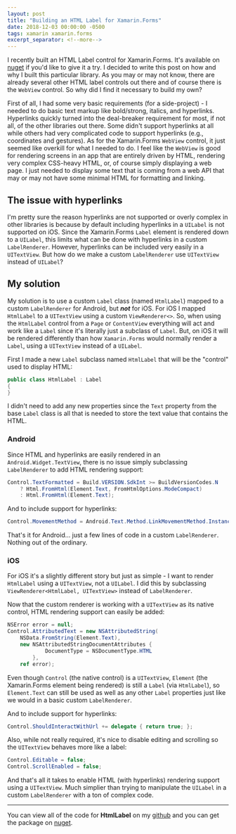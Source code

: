 ```yaml
---
layout: post
title: "Building an HTML Label for Xamarin.Forms"
date: 2018-12-03 00:00:00 -0500
tags: xamarin xamarin.forms
excerpt_separator: <!--more-->
---
```


I recently built an HTML Label control for Xamarin.Forms. It's available on [nuget](https://www.nuget.org/packages/XamForms.HtmlLabel/) if you'd like to give it a try. I decided to write this post on how and why I built this particular library. As you may or may not know, there are already several other HTML label controls out there and of course there is the `WebView` control. So why did I find it necessary to build my own?

<!--more-->

First of all, I had some very basic requirements (for a side-project) - I needed to do basic text markup like bold/strong, italics, and hyperlinks. Hyperlinks quickly turned into the deal-breaker requirement for most, if not all, of the other libraries out there. Some didn't support hyperlinks at all while others had very complicated code to support hyperlinks (e.g., coordinates and gestures). As for the Xamarin.Forms `WebView` control, it just seemed like overkill for what I needed to do. I feel like the `WebView` is good for rendering screens in an app that are entirely driven by HTML, rendering very complex CSS-heavy HTML, or, of course simply displaying a web page. I just needed to display some text that is coming from a web API that may or may not have some minimal HTML for formatting and linking.

## The issue with hyperlinks

I'm pretty sure the reason hyperlinks are not supported or overly complex in other libraries is because by default including hyperlinks in a `UILabel` is not supported on iOS. Since the Xamarin.Forms `Label` element is rendered down to a `UILabel`, this limits what can be done with hyperlinks in a custom `LabelRenderer`. However, hyperlinks can be included very easily in a `UITextView`. But how do we make a custom `LabelRenderer` use `UITextView` instead of `UILabel`?

## My solution

My solution is to use a custom `Label` class (named `HtmlLabel`) mapped to a custom `LabelRenderer` for Android, but **_not_** for iOS. For iOS I mapped `HtmlLabel` to a `UITextView` using a custom `ViewRenderer<>`. So, when using the `HtmlLabel` control from a `Page` or `ContentView` everything will act and work like a `Label` since it's literally just a subclass of `Label`. But, on iOS it will be rendered differently than how `Xamarin.Forms` would normally render a `Label`, using a `UITextView` instead of a `UILabel`.

First I made a new `Label` subclass named `HtmlLabel` that will be the "control" used to display HTML:

```csharp
public class HtmlLabel : Label 
{
}
```

I didn't need to add any new properties since the `Text` property from the base `Label` class is all that is needed to store the text value that contains the HTML.

### Android

Since HTML and hyperlinks are easily rendered in an `Android.Widget.TextView`, there is no issue simply subclassing `LabelRenderer` to add HTML rendering support:

```csharp
Control.TextFormatted = Build.VERSION.SdkInt >= BuildVersionCodes.N
    ? Html.FromHtml(Element.Text, FromHtmlOptions.ModeCompact)
    : Html.FromHtml(Element.Text);
```

And to include support for hyperlinks:

```csharp
Control.MovementMethod = Android.Text.Method.LinkMovementMethod.Instance;
```

That's it for Android... just a few lines of code in a custom `LabelRenderer`. Nothing out of the ordinary. 

### iOS

For iOS it's a slightly different story but just as simple - I want to render `HtmlLabel` using a `UITextView`, not a `UILabel`. I did this by subclassing `ViewRenderer<HtmlLabel, UITextView>` instead of `LabelRenderer`.

Now that the custom renderer is working with a `UITextView` as its native control, HTML rendering support can easily be added:

```csharp
NSError error = null;
Control.AttributedText = new NSAttributedString(
    NSData.FromString(Element.Text), 
    new NSAttributedStringDocumentAttributes { 
            DocumentType = NSDocumentType.HTML 
        }, 
    ref error);
```

Even though `Control` (the native control) is a `UITextView`, `Element` (the Xamarin.Forms element being rendered) is still a `Label` (via `HtmlLabel`), so `Element.Text` can still be used as well as any other `Label` properties just like we would in a basic custom `LabelRenderer`.

And to include support for hyperlinks:

```csharp
Control.ShouldInteractWithUrl += delegate { return true; };
```

Also, while not really required, it's nice to disable editing and scrolling so the `UITextView` behaves more like a label:

```csharp
Control.Editable = false;
Control.ScrollEnabled = false;
```

And that's all it takes to enable HTML (with hyperlinks) rendering support using a `UITextView`. Much simplier than trying to manipulate the `UILabel` in a custom `LabelRenderer` with a ton of complex code.

---

You can view all of the code for **HtmlLabel** on my [github](https://github.com/edsnider/htmllabel/) and you can get the package on [nuget](https://www.nuget.org/packages/XamForms.HtmlLabel/).